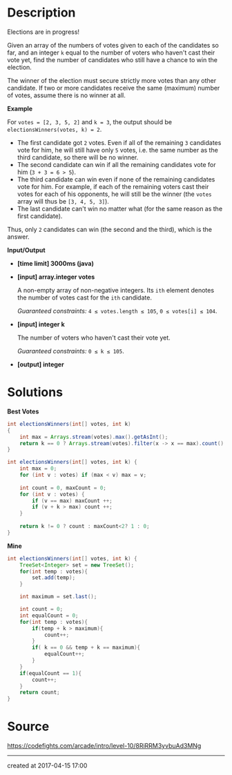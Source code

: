 # Description

Elections are in progress!

Given an array of the numbers of votes given to each of the candidates so far, and an integer `k` equal to the number of voters who haven't cast their vote yet, find the number of candidates who still have a chance to win the election.

The winner of the election must secure strictly more votes than any other candidate. If two or more candidates receive the same (maximum) number of votes, assume there is no winner at all.

**Example**

For `votes = [2, 3, 5, 2]` and `k = 3`, the output should be
`electionsWinners(votes, k) = 2`.

- The first candidate got `2` votes. Even if all of the remaining `3` candidates vote for him, he will still have only `5` votes, i.e. the same number as the third candidate, so there will be no winner.
- The second candidate can win if all the remaining candidates vote for him (`3 + 3 = 6 > 5`).
- The third candidate can win even if none of the remaining candidates vote for him. For example, if each of the remaining voters cast their votes for each of his opponents, he will still be the winner (the `votes` array will thus be `[3, 4, 5, 3]`).
- The last candidate can't win no matter what (for the same reason as the first candidate).

Thus, only `2` candidates can win (the second and the third), which is the answer.

**Input/Output**

- **[time limit] 3000ms (java)**


- **[input] array.integer votes**

  A non-empty array of non-negative integers. Its `ith` element denotes the number of votes cast for the `ith` candidate.

  *Guaranteed constraints:*
  `4 ≤ votes.length ≤ 105`,
  `0 ≤ votes[i] ≤ 104`.

- **[input] integer k**

  The number of voters who haven't cast their vote yet.

  *Guaranteed constraints:*
  `0 ≤ k ≤ 105`.

- **[output] integer**



# Solutions

**Best Votes**

``` java
int electionsWinners(int[] votes, int k)
{
    int max = Arrays.stream(votes).max().getAsInt();
    return k == 0 ? Arrays.stream(votes).filter(x -> x == max).count() == 1 ? 1 : 0 : (int) Arrays.stream(votes).filter(x -> x + k > max).count();
}
```

``` java
int electionsWinners(int[] votes, int k) {
    int max = 0;
    for (int v : votes) if (max < v) max = v;
    
    int count = 0, maxCount = 0;
    for (int v : votes) {
        if (v == max) maxCount ++;
        if (v + k > max) count ++;
    }
    
    return k != 0 ? count : maxCount<2? 1 : 0;
}
```



**Mine**

``` java
int electionsWinners(int[] votes, int k) {
    TreeSet<Integer> set = new TreeSet();
    for(int temp : votes){
        set.add(temp);
    }

    int maximum = set.last();

    int count = 0;
    int equalCount = 0;
    for(int temp : votes){
        if(temp + k > maximum){
            count++;
        }
        if( k == 0 && temp + k == maximum){
            equalCount++;
        }
    }
    if(equalCount == 1){
        count++;
    }
    return count;
}
```

# Source

https://codefights.com/arcade/intro/level-10/8RiRRM3yvbuAd3MNg

---

created at 2017-04-15 17:00